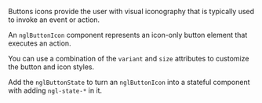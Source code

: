 Buttons icons provide the user with visual iconography that is typically used to invoke an event or action.

An `nglButtonIcon` component represents an icon-only button element that executes an action.

You can use a combination of the `variant` and `size` attributes to customize the button and icon styles. 

Add the `nglButtonState` to turn an `nglButtonIcon` into a stateful component with adding `ngl-state-*` in it.
